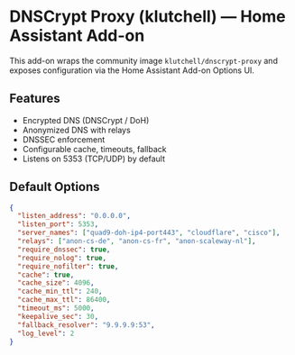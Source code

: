 # DNSCrypt Proxy (klutchell) — Home Assistant Add-on

This add-on wraps the community image `klutchell/dnscrypt-proxy` and exposes configuration via the Home Assistant Add-on Options UI.

## Features
- Encrypted DNS (DNSCrypt / DoH)
- Anonymized DNS with relays
- DNSSEC enforcement
- Configurable cache, timeouts, fallback
- Listens on 5353 (TCP/UDP) by default

## Default Options
```json
{
  "listen_address": "0.0.0.0",
  "listen_port": 5353,
  "server_names": ["quad9-doh-ip4-port443", "cloudflare", "cisco"],
  "relays": ["anon-cs-de", "anon-cs-fr", "anon-scaleway-nl"],
  "require_dnssec": true,
  "require_nolog": true,
  "require_nofilter": true,
  "cache": true,
  "cache_size": 4096,
  "cache_min_ttl": 240,
  "cache_max_ttl": 86400,
  "timeout_ms": 5000,
  "keepalive_sec": 30,
  "fallback_resolver": "9.9.9.9:53",
  "log_level": 2
}
